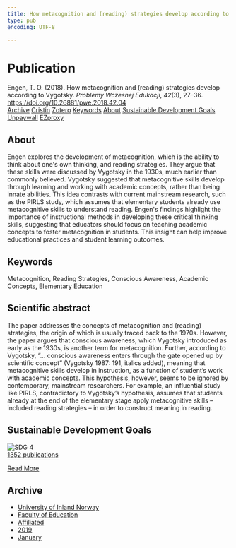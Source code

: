 ```yaml
---
title: How metacognition and (reading) strategies develop according to Vygotsky
type: pub
encoding: UTF-8

---
```

<h1>Publication</h1>
<article id="csl-bib-container-MYTEZ2XJ" class="csl-bib-container">
  <div class="csl-bib-body"> <div class="csl-entry">Engen, T. O. (2018). How metacognition and (reading) strategies develop according to Vygotsky. <i>Problemy Wczesnej Edukacji</i>, <i>42</i>(3), 27–36. <a href="https://doi.org/10.26881/pwe.2018.42.04">https://doi.org/10.26881/pwe.2018.42.04</a></div> </div>
  <div class="csl-bib-buttons">
    <a href="#taxonomy-article-MYTEZ2XJ" alt="archive" class="csl-bib-button">Archive</a>
    <a href="https://app.cristin.no/results/show.jsf?id=1668369" alt="Cristin" class="csl-bib-button">Cristin</a>
    <a href="http://zotero.org/groups/5881554/items/MYTEZ2XJ" alt="Zotero" class="csl-bib-button">Zotero</a>
    <a href="#keywords-article-MYTEZ2XJ" alt="keywords" class="csl-bib-button">Keywords</a>
    <a href="#about-article-MYTEZ2XJ" alt="about_pub" class="csl-bib-button">About</a>
    <a href="#sdg-article-MYTEZ2XJ" alt="sdg" class="csl-bib-button">Sustainable Development Goals</a>
    <a href="https://czasopisma.bg.ug.edu.pl/index.php/pwe/article/download/1994/1444" alt="Unpaywall" class="csl-bib-button">Unpaywall</a>
    <a href="https://czasopisma.bg.ug.edu.pl/index.php/pwe/article/download/1994/1444" alt="EZproxy" class="csl-bib-button">EZproxy</a>
  </div>
  <div id="csl-bib-meta-container-MYTEZ2XJ"></div>
</article>
<div id="csl-bib-meta-MYTEZ2XJ" class="csl-bib-meta">
  <article id="about-article-MYTEZ2XJ" class="about_pub-article">
    <h1>About</h1>
    Engen explores the development of metacognition, which is the ability to think about one's own thinking, and reading strategies. They argue that these skills were discussed by Vygotsky in the 1930s, much earlier than commonly believed. Vygotsky suggested that metacognitive skills develop through learning and working with academic concepts, rather than being innate abilities. This idea contrasts with current mainstream research, such as the PIRLS study, which assumes that elementary students already use metacognitive skills to understand reading. Engen's findings highlight the importance of instructional methods in developing these critical thinking skills, suggesting that educators should focus on teaching academic concepts to foster metacognition in students. This insight can help improve educational practices and student learning outcomes.
  </article>
  <article id="keywords-article-MYTEZ2XJ" class="keywords-article">
    <h1>Keywords</h1>
    Metacognition, Reading Strategies, Conscious Awareness, Academic Concepts, Elementary Education
  </article>
  <article id="abstract-article-MYTEZ2XJ" class="abstract-article">
    <h1>Scientific abstract</h1>
    The paper addresses the concepts of metacognition and (reading) strategies, the origin of which is usually traced back to the 1970s. However, the paper argues that conscious awareness, which Vygotsky introduced as early as the 1930s, is another term for metacognition. Further, according to Vygotsky, “… conscious awareness enters through the gate opened up by scientific concept” (Vygotsky 1987: 191, italics added), meaning that metacognitive skills develop in instruction, as a function of student’s work with academic concepts. This hypothesis, however, seems to be ignored by contemporary, mainstream researchers. For example, an influential study like PIRLS, contradictory to Vygotsky’s hypothesis, assumes that students already at the end of the elementary stage apply metacognitive skills – included reading strategies – in order to construct meaning in reading.
  </article>
  <article id="sdg-article-MYTEZ2XJ" class="sdg-article">
    <h1>Sustainable Development Goals</h1>
    <div class="sdg-container"><div id="sdg4" class="sdg">
        <img src="{{< params subfolder >}}images/sdg/sdg04_en.png" class="image" alt="SDG 4">
        <div class="sdg-overlay">
          <a href="/en/archive/?key=?sdg=4#archive" class="sdg-publication-count"><span>1352</span> publications</a>
          <p><a href="https://sdgs.un.org/goals/goal4" class="sdg-read-more">Read More</a></p>
        </div>
      </div></div>
  </article>
  <article id="taxonomy-article-MYTEZ2XJ" class="taxonomy-article">
    <h1>Archive</h1>
    <ul>
      <li>
        <a href="/en/archive/?key=3DCRN523">University of Inland Norway</a>
      </li>
      <li>
        <a href="/en/archive/?key=WYNZA47F">Faculty of Education</a>
      </li>
      <li>
        <a href="/en/archive/?key=2ZAN5K7T">Affiliated</a>
      </li>
      <li>
        <a href="/en/archive/?key=DEBVM7RU">2019</a>
      </li>
      <li>
        <a href="/en/archive/?key=XI7QS2E2">January</a>
      </li>
    </ul>
  </article>
</div>
